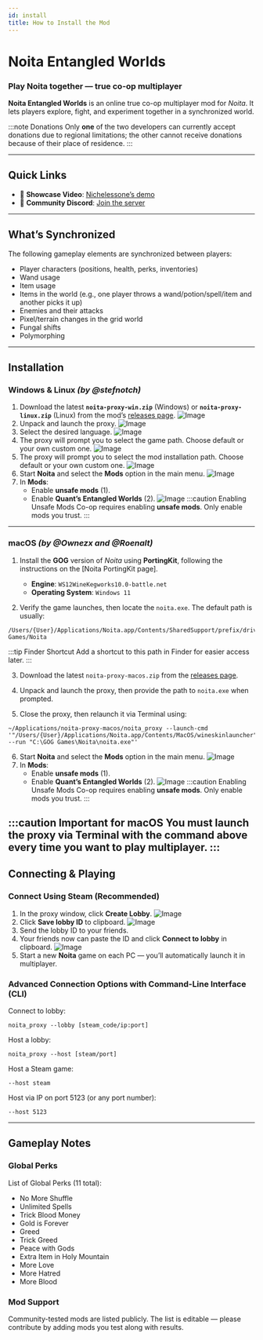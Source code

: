 ```yaml
---
id: install
title: How to Install the Mod
---
```


# Noita Entangled Worlds  
### Play Noita together — true co-op multiplayer

**Noita Entangled Worlds** is an online true co-op multiplayer mod for *Noita*. It lets players explore, fight, and experiment together in a synchronized world.

:::note Donations
Only **one** of the two developers can currently accept donations due to regional limitations; the other cannot receive donations because of their place of residence.
:::

---

## Quick Links

- 🎥 **Showcase Video**: [Nichelessone’s demo](https://www.youtube.com/watch?v=mMP-93-RTs0)  
- 💬 **Community Discord**: [Join the server](https://discord.gg/uAK7utvVWN)

---

## What’s Synchronized

The following gameplay elements are synchronized between players:

- Player characters (positions, health, perks, inventories)
- Wand usage
- Item usage
- Items in the world (e.g., one player throws a wand/potion/spell/item and another picks it up)
- Enemies and their attacks
- Pixel/terrain changes in the grid world
- Fungal shifts
- Polymorphing

---

## Installation

### Windows & Linux *(by @stefnotch)*

1. Download the latest **`noita-proxy-win.zip`** (Windows) or **`noita-proxy-linux.zip`** (Linux) from the mod’s [releases page](https://github.com/IntQuant/noita_entangled_worlds/releases).
![Image](/img/How-to-Install-the-Mod/How-to-Install-the-Mod-1.png)
2. Unpack and launch the proxy. 
![Image](/img/How-to-Install-the-Mod/How-to-Install-the-Mod-02.png)
3. Select the desired language.
![Image](/img/How-to-Install-the-Mod/How-to-Install-the-Mod-05.png)
4. The proxy will prompt you to select the game path. Choose default or your own custom one.
![Image](/img/How-to-Install-the-Mod/How-to-Install-the-Mod-06.png)
5. The proxy will prompt you to select the mod installation path. Choose default or your own custom one.
![Image](/img/How-to-Install-the-Mod/How-to-Install-the-Mod-07.png)
6. Start **Noita** and select the **Mods** option in the main menu.
![Image](/img/How-to-Install-the-Mod/How-to-Install-the-Mod-03.png)
7. In **Mods**:
   - Enable **unsafe mods** (1).
   - Enable **Quant’s Entangled Worlds** (2).
   ![Image](/img/How-to-Install-the-Mod/How-to-Install-the-Mod-04.png)
:::caution Enabling Unsafe Mods
Co-op requires enabling **unsafe mods**. Only enable mods you trust.
:::
---
### macOS *(by @Ownezx and @Roenalt)*

1. Install the **GOG** version of *Noita* using **PortingKit**, following the instructions on the [Noita PortingKit page].  
   - **Engine**: `WS12WineKegworks10.0-battle.net`  
   - **Operating System**: `Windows 11`

2. Verify the game launches, then locate the `noita.exe`. The default path is usually:
```title=""
/Users/{User}/Applications/Noita.app/Contents/SharedSupport/prefix/drive_c/GOG Games/Noita
```  
 
:::tip Finder Shortcut
Add a shortcut to this path in Finder for easier access later.
:::

3. Download the latest `noita-proxy-macos.zip` from the [releases page](https://github.com/IntQuant/noita_entangled_worlds/releases).

4. Unpack and launch the proxy, then provide the path to `noita.exe` when prompted.

5. Close the proxy, then relaunch it via Terminal using:
```title=""
~/Applications/noita-proxy-macos/noita_proxy --launch-cmd '"/Users/{User}/Applications/Noita.app/Contents/MacOS/wineskinlauncher" --run "C:\GOG Games\Noita\noita.exe"'
```
6. Start **Noita** and select the **Mods** option in the main menu.
![Image](/img/How-to-Install-the-Mod/How-to-Install-the-Mod-03.png)
7. In **Mods**:
   - Enable **unsafe mods** (1).
   - Enable **Quant’s Entangled Worlds** (2).
   ![Image](/img/How-to-Install-the-Mod/How-to-Install-the-Mod-04.png)
:::caution Enabling Unsafe Mods
Co-op requires enabling **unsafe mods**. Only enable mods you trust.
:::

:::caution Important for macOS
You must launch the proxy via Terminal with the command above every time you want to play multiplayer.
:::
---
## Connecting & Playing
### Connect Using Steam (Recommended)

1. In the proxy window, click **Create Lobby**.
![Image](/img/How-to-Install-the-Mod/How-to-Install-the-Mod-08.png)
2. Click **Save lobby ID** to clipboard.
![Image](/img/How-to-Install-the-Mod/How-to-Install-the-Mod-09.png)
3. Send the lobby ID to your friends.
4. Your friends now can paste the ID and click **Connect to lobby** in clipboard.
![Image](/img/How-to-Install-the-Mod/How-to-Install-the-Mod-10.png)
5. Start a new **Noita** game on each PC — you’ll automatically launch it in multiplayer.
### Advanced Connection Options with Command-Line Interface (CLI)
Connect to lobby:
```title=""
noita_proxy --lobby [steam_code/ip:port]
```
Host a lobby:
```title=""
noita_proxy --host [steam/port]
```
Host a Steam game:
```title=""
--host steam
```
Host via IP on port 5123 (or any port number):
```title=""
--host 5123
```
---
## Gameplay Notes
### Global Perks
List of Global Perks (11 total):
- No More Shuffle
- Unlimited Spells
- Trick Blood Money
- Gold is Forever
- Greed
- Trick Greed
- Peace with Gods
- Extra Item in Holy Mountain
- More Love
- More Hatred
- More Blood
### Mod Support
Community-tested mods are listed publicly. The list is editable — please contribute by adding mods you test along with results.